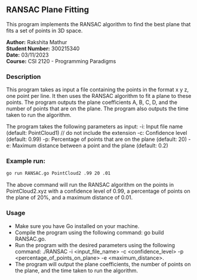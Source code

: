 ## RANSAC Plane Fitting

This program implements the RANSAC algorithm to find the best plane that fits a set of points in 3D space.

**Author:** Rakshita Mathur  
**Student Number:** 300215340  
**Date:** 03/11/2023  
**Course:** CSI 2120 - Programming Paradigms  

### Description

This program takes as input a file containing the points in the format x y z, one point per line. It then uses the RANSAC algorithm to fit a plane to these points. The program outputs the plane coefficients A, B, C, D, and the number of points that are on the plane. The program also outputs the time taken to run the algorithm.

The program takes the following parameters as input:
-i: Input file name (default: PointCloud1) // do not include the extension
-c: Confidence level (default: 0.99)
-p: Percentage of points that are on the plane (default: 20)
-e: Maximum distance between a point and the plane (default: 0.2)


### Example run:

```sh
go run RANSAC.go PointCloud2 .99 20 .01
```

The above command will run the RANSAC algorithm on the points in PointCloud2.xyz with a confidence level of 0.99, a percentage of points on the plane of 20%, and a maximum distance of 0.01.

### Usage
- Make sure you have Go installed on your machine.
- Compile the program using the following command: go build RANSAC.go.
- Run the program with the desired parameters using the following command: ./RANSAC -i <input_file_name> -c <confidence_level> -p <percentage_of_points_on_plane> -e <maximum_distance>.
- The program will output the plane coefficients, the number of points on the plane, and the time taken to run the algorithm.

